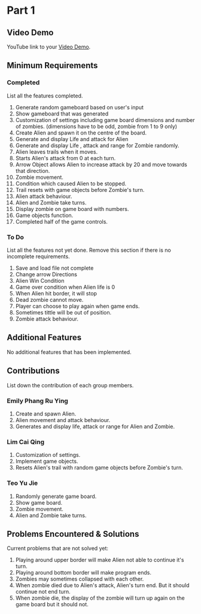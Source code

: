 # Part 1

## Video Demo

YouTube link to your [Video Demo](https://youtu.be/7w4Kk9M5Xk0).

## Minimum Requirements

### Completed

List all the features completed.

1. Generate random gameboard based on user's input
2. Show gameboard that was generated
3. Customization of settings including game board dimensions and number of zombies. (dimensions have to be odd, zombie from 1 to 9 only)
4. Create Alien and spawn it on the centre of the board.
5. Generate and display Life and attack for Alien 
6. Generate and display Life , attack and range for Zombie randomly.
7. Alien leaves trails when it moves. 
8. Starts Alien's attack from 0 at each turn.
9. Arrow Object allows Alien to increase attack by 20 and move towards that direction.
10. Zombie movement.
11. Condition which caused Alien to be stopped.
12. Trail resets with game objects before Zombie's turn.
13. Alien attack behaviour.
14. Alien and Zombie take turns.
15. Display zombie on game board with numbers.
16. Game objects function.
17. Completed half of the game controls.

### To Do

List all the features not yet done. Remove this section if there is no incomplete requirements.

1. Save and load file not complete
2. Change arrow Directions
3. Alien Win Condition
4. Game over condition when Alien life is 0
5. When Alien hit border, it will stop
6. Dead zombie cannot move.
7. Player can choose to play again when game ends.
8. Sometimes tittle will be out of position.
9. Zombie attack behaviour.

## Additional Features

No additional features that has been implemented.

## Contributions

List down the contribution of each group members.

### Emily Phang Ru Ying

1. Create and spawn Alien.
2. Alien movement and attack behaviour.
3. Generates and display life, attack or range for Alien and Zombie.


### Lim Cai Qing

1. Customization of settings.
2. Implement game objects.
3. Resets Alien's trail with random game objects before Zombie's turn.


### Teo Yu Jie

1. Randomly generate game board.
2. Show game board.
3. Zombie movement.
4. Alien and Zombie take turns.


## Problems Encountered & Solutions

Current problems that are not solved yet:
1. Playing around upper border will make Alien not able to continue it's turn.
2. Playing around bottom border will make program ends.
3. Zombies may sometimes collapsed with each other.
4. When zombie died due to Alien's attack, Alien's turn end. But it should continue not end turn.
5. When zombie die, the display of the zombie will turn up again on the game board but it should not.

